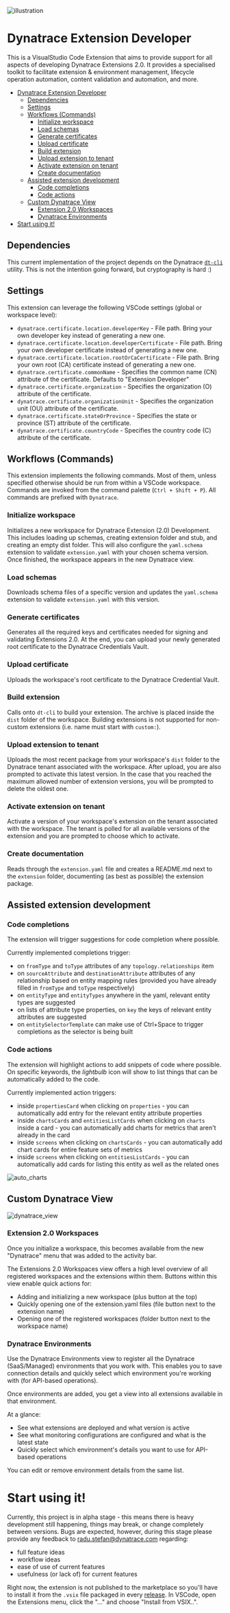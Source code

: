 ![illustration](previews/proj-illustration.png)

# Dynatrace Extension Developer

This is a VisualStudio Code Extension that aims to provide support for all aspects of developing Dynatrace Extensions 2.0. It provides a specialised toolkit to facilitate extension & environment management, lifecycle operation automation, content validation and automation, and more.

- [Dynatrace Extension Developer](#dynatrace-extension-developer)
  - [Dependencies](#dependencies)
  - [Settings](#settings)
  - [Workflows (Commands)](#workflows-commands)
    - [Initialize workspace](#initialize-workspace)
    - [Load schemas](#load-schemas)
    - [Generate certificates](#generate-certificates)
    - [Upload certificate](#upload-certificate)
    - [Build extension](#build-extension)
    - [Upload extension to tenant](#upload-extension-to-tenant)
    - [Activate extension on tenant](#activate-extension-on-tenant)
    - [Create documentation](#create-documentation)
  - [Assisted extension development](#assisted-extension-development)
    - [Code completions](#code-completions)
    - [Code actions](#code-actions)
  - [Custom Dynatrace View](#custom-dynatrace-view)
    - [Extension 2.0 Workspaces](#extension-20-workspaces)
    - [Dynatrace Environments](#dynatrace-environments)
- [Start using it!](#start-using-it)

## Dependencies

This current implementation of the project depends on the Dynatrace [`dt-cli`](https://github.com/dynatrace-oss/dt-cli) utility.
This is not the intention going forward, but cryptography is hard :)

## Settings

This extension can leverage the following VSCode settings (global or workspace level):

- `dynatrace.certificate.location.developerKey` - File path. Bring your own developer key instead of generating a new one.
- `dynatrace.certificate.location.developerCertificate` - File path. Bring your own developer certificate instead of generating a new one.
- `dynatrace.certificate.location.rootOrCaCertificate` - File path. Bring your own root (CA) certificate instead of generating a new one.
- `dynatrace.certificate.commonName` - Specifies the common name (CN) attribute of the certificate. Defaults to "Extension Developer"
- `dynatrace.certificate.organization` - Specifies the organization (O) attribute of the certificate.
- `dynatrace.certificate.organizationUnit` - Specifies the organization unit (OU) attribute of the certificate.
- `dynatrace.certificate.stateOrProvince` - Specifies the state or province (ST) attribute of the certificate.
- `dynatrace.certificate.countryCode` - Specifies the country code (C) attribute of the certificate.

## Workflows (Commands)

This extension implements the following commands.
Most of them, unless specified otherwise should be run from within a VSCode workspace.
Commands are invoked from the command palette (`Ctrl + Shift + P`). All commands are prefixed with `Dynatrace`.

### Initialize workspace

Initializes a new workspace for Dynatrace Extension (2.0) Development.
This includes loading up schemas, creating extension folder and stub, and creating an empty dist folder.
This will also configure the `yaml.schema` extension to validate `extension.yaml` with your chosen schema version.
Once finished, the workspace appears in the new Dynatrace view.

### Load schemas

Downloads schema files of a specific version and updates the `yaml.schema` extension to validate `extension.yaml` with this version.

### Generate certificates

Generates all the required keys and certificates needed for signing and validating Extensions 2.0.
At the end, you can upload your newly generated root certificate to the Dynatrace Credentials Vault.

### Upload certificate

Uploads the workspace's root certificate to the Dynatrace Credential Vault.

### Build extension

Calls onto `dt-cli` to build your extension. The archive is placed inside the `dist` folder of the workspace.
Building extensions is not supported for non-custom extensions (i.e. name must start with `custom:`).

### Upload extension to tenant

Uploads the most recent package from your workspace's `dist` folder to the Dynatrace tenant associated with the workspace.
After upload, you are also prompted to activate this latest version. In the case that you reached the maximum allowed 
number of extension versions, you will be prompted to delete the oldest one.

### Activate extension on tenant

Activate a version of your workspace's extension on the tenant associated with the workspace. The tenant is polled for all
available versions of the extension and you are prompted to choose which to activate.

### Create documentation

Reads through the `extension.yaml` file and creates a README.md next to the `extension` folder, documenting (as best as possible) the extension package.

## Assisted extension development

### Code completions

The extension will trigger suggestions for code completion where possible.

Currently implemented completions trigger:

- on `fromType` and `toType` attributes of any `topology.relationships` item
- on `sourceAttribute` and `destinationAttribute` attributes of any relationship based on entity mapping rules (provided you have already filled in `fromType` and `toType` respectively)
- on `entityType` and `entityTypes` anywhere in the yaml, relevant entity types are suggested
- on lists of attribute type properties, on `key` the keys of relevant entity attributes are suggested
- on `entitySelectorTemplate` can make use of Ctrl+Space to trigger completions as the selector is being built

### Code actions

The extension will highlight actions to add snippets of code where possible.
On specific keywords, the _lightbulb_ icon will show to list things that can be automatically added to the code.

Currently implemented action triggers:

- inside `propertiesCard` when clicking on `properties` - you can automatically add entry for the relevant entity attribute properties
- inside `chartsCards` and `entitiesListCards` when clicking on `charts` inside a card - you can automatically add charts for metrics that aren't already in the card
- inside `screens` when clicking on `chartsCards` - you can automatically add chart cards for entire feature sets of metrics
- inside `screens` when clicking on `entitiesListCards` - you can automatically add cards for listing this entity as well as the related ones

![auto_charts](previews/pro_chart_building.gif)

## Custom Dynatrace View

![dynatrace_view](previews/dynatrace_view.png)

### Extension 2.0 Workspaces

Once you initialize a workspace, this becomes available from the new "Dynatrace" menu that was added to the activity bar.

The Extensions 2.0 Workspaces view offers a high level overview of all registered workspaces and the extensions within them.
Buttons within this view enable quick actions for:

- Adding and initializing a new workspace (plus button at the top)
- Quickly opening one of the extension.yaml files (file button next to the extension name)
- Opening one of the registered workspaces (folder button next to the workspace name)

### Dynatrace Environments

Use the Dynatrace Environments view to register all the Dynatrace (SaaS/Managed) environments that you work with.
This enables you to save connection details and quickly select which environment you're working with (for API-based operations).

Once environments are added, you get a view into all extensions available in that environment.

At a glance:

- See what extensions are deployed and what version is active
- See what monitoring configurations are configured and what is the latest state
- Quickly select which environment's details you want to use for API-based operations

You can edit or remove environment details from the same list.


# Start using it!

Currently, this project is in alpha stage - this means there is heavy development still happening, things may break, or change completely between versions.
Bugs are expected, however, during this stage please provide any feedback to radu.stefan@dynatrace.com regarding:
* full feature ideas
* workflow ideas
* ease of use of current features
* usefulness (or lack of) for current features

Right now, the extension is not published to the marketplace so you'll have to install it from the `.vsix` file packaged in every [release](https://github.com/dynatrace-extensions/dynatrace-extension-developer/releases).
In VSCode, open the Extensions menu, click the "..." and choose "Install from VSIX..".